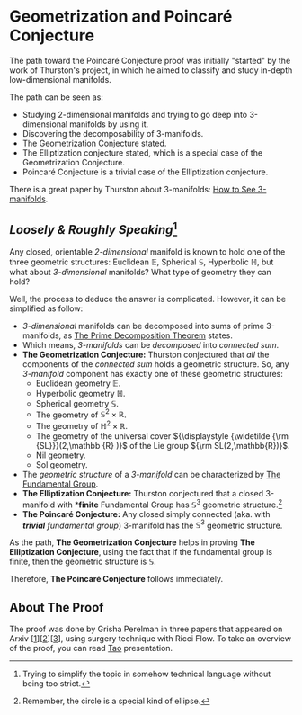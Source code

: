 # Geometrization and Poincaré Conjecture
The path toward the Poincaré Conjecture proof was initially "started" by the work of Thurston's project, in which he aimed to classify and study in-depth low-dimensional manifolds.

The path can be seen as: 

* Studying 2-dimensional manifolds and trying to go deep into 3-dimensional manifolds by using it.
* Discovering the decomposability of 3-manifolds.
* The Geometrization Conjecture stated.
* The Elliptization conjecture stated, which is a special case of the Geometrization Conjecture.
* Poincaré Conjecture is a trivial case of the Elliptization conjecture.

There is a great paper by Thurston about 3-manifolds: [How to See 3-manifolds](https://homepages.warwick.ac.uk/~masgar/Maths/1998how_to_see_three-manifolds.pdf).

## *Loosely & Roughly Speaking*[^ss]
Any closed, orientable *2-dimensional* manifold is known to hold one of the three geometric structures: Euclidean $\mathbb{E}$, Spherical $\mathbb{S}$, Hyperbolic $\mathbb{H}$, but what about *3-dimensional* manifolds? What type of geometry they can hold?

Well, the process to deduce the answer is complicated. However, it can be simplified as follow:

* *3-dimensional* manifolds can be decomposed into sums of prime 3-manifolds, as [The Prime Decomposition Theorem](https://en.wikipedia.org/wiki/Prime_decomposition_of_3-manifolds) states.
* Which means, *3-manifolds* can be *decomposed* into *connected sum*.
* **The Geometrization Conjecture:** Thurston conjectured that *all* the components of the *connected sum* holds a geometric structure. So, any *3-manifold* component has exactly one of these geometric structures:
  * Euclidean geometry $\mathbb{E}$.
  * Hyperbolic geometry $\mathbb{H}$.
  * Spherical geometry $\mathbb{S}$.
  * The geometry of $\mathbb{S}^2×\mathbb{R}$.
  * The geometry of $\mathbb{H}^2×\mathbb{R}$.
  * The geometry of the universal cover ${\displaystyle {\widetilde {\rm {SL}}}(2,\mathbb {R} )}$ of the Lie group ${\rm SL(2,\mathbb{R})}$.
  * Nil geometry.
  * Sol geometry.
* The *geometric structure* of a *3-manifold* can be characterized by [The Fundamental Group](https://en.wikipedia.org/wiki/Fundamental_group).
* **The Elliptization Conjecture:** Thurston conjectured that a closed 3-manifold with ***finite** Fundamental Group has $\mathbb{S}^3$ geometric structure.[^ct]
* **The Poincaré Conjecture:** Any closed simply connected (aka. with ***trivial** fundamental group*) 3-manifold has the $\mathbb{S}^3$ geometric structure.

As the path, **The Geometrization Conjecture** helps in proving **The Elliptization Conjecture**, using the fact that if the fundamental group is finite, then the geometric structure is $\mathbb{S}$.

Therefore, **The Poincaré Conjecture** follows immediately.

## About The Proof
The proof was done by Grisha Perelman in three papers that appeared on Arxiv [[1]][[2]][[3]], using surgery technique with Ricci Flow. To take an overview of the proof, you can read [Tao](https://terrytao.files.wordpress.com/2009/09/poincare.pdf) presentation.

[^ct]: Remember, the circle is a special kind of ellipse. 
[^ss]: Trying to simplify the topic in somehow technical language without being too strict.



[1]: https://arxiv.org/abs/math/0211159
[2]: https://arxiv.org/abs/math/0303109
[3]: https://arxiv.org/abs/math/0307245
